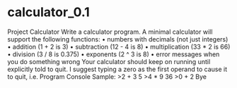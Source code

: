 # calculator_0.1
Project Calculator Write a calculator program. A minimal calculator will support the following functions: • numbers with decimals (not just integers) • addition (1 + 2 is 3) • subtraction (12 - 4 is 8) • multiplication (33 * 2 is 66) • division (3 / 8 is 0.375) • exponents (2 ^ 3 is 8) • error messages when you do something wrong Your calculator should keep on running until explicitly told to quit. I suggest typing a zero as the first operand to cause it to quit, i.e. Program Console Sample: >2 + 3 5 >4 * 9 36 >0 + 2 Bye
